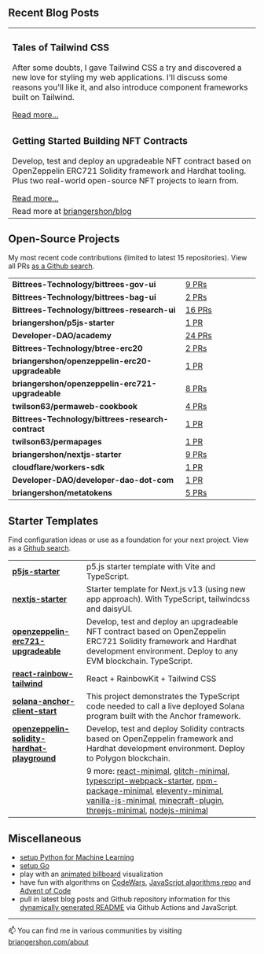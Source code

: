 
## Recent Blog Posts

<table>

  <tr>
    <td width="100%">
      <h3>Tales of Tailwind CSS</h3>
      <p>After some doubts, I gave Tailwind CSS a try and discovered a new love for styling my web applications. I'll discuss some reasons you'll like it, and also introduce component frameworks built on Tailwind.</p>
      <a href="https://www.briangershon.com/blog/tales-of-tailwindcss/">Read more...</a>
    </td>
  </tr>

  <tr>
    <td width="100%">
      <h3>Getting Started Building NFT Contracts</h3>
      <p>Develop, test and deploy an upgradeable NFT contract based on OpenZeppelin ERC721 Solidity framework and Hardhat tooling. Plus two real-world open-source NFT projects to learn from.</p>
      <a href="https://www.briangershon.com/blog/web3-engineering-with-nfts-getting-started/">Read more...</a>
    </td>
  </tr>

  <tr>
    <td width="100%">Read more at <a href="https://www.briangershon.com/blog/">briangershon/blog</a></td>
  </tr>
</table>

## Open-Source Projects

My most recent code contributions (limited to latest 15 repositories). View all PRs [as a Github search](https://github.com/search?q=is%3Apr+author%3Abriangershon).

<table>
<tr>
        <td width="
        70%">
          <strong>Bittrees-Technology/bittrees-gov-ui</strong>
        </td>
        <td width="30%"><a href="https://github.com/Bittrees-Technology/bittrees-gov-ui/pulls?q=is%3Apr+is%3Aclosed+author%3Abriangershon">9 PRs</a></td>
      </tr>
<tr>
        <td width="
        70%">
          <strong>Bittrees-Technology/bittrees-bag-ui</strong>
        </td>
        <td width="30%"><a href="https://github.com/Bittrees-Technology/bittrees-bag-ui/pulls?q=is%3Apr+is%3Aclosed+author%3Abriangershon">2 PRs</a></td>
      </tr>
<tr>
        <td width="
        70%">
          <strong>Bittrees-Technology/bittrees-research-ui</strong>
        </td>
        <td width="30%"><a href="https://github.com/Bittrees-Technology/bittrees-research-ui/pulls?q=is%3Apr+is%3Aclosed+author%3Abriangershon">16 PRs</a></td>
      </tr>
<tr>
        <td width="
        70%">
          <strong>briangershon/p5js-starter</strong>
        </td>
        <td width="30%"><a href="https://github.com/briangershon/p5js-starter/pulls?q=is%3Apr+is%3Aclosed+author%3Abriangershon">1 PR</a></td>
      </tr>
<tr>
        <td width="
        70%">
          <strong>Developer-DAO/academy</strong>
        </td>
        <td width="30%"><a href="https://github.com/Developer-DAO/academy/pulls?q=is%3Apr+is%3Aclosed+author%3Abriangershon">24 PRs</a></td>
      </tr>
<tr>
        <td width="
        70%">
          <strong>Bittrees-Technology/btree-erc20</strong>
        </td>
        <td width="30%"><a href="https://github.com/Bittrees-Technology/btree-erc20/pulls?q=is%3Apr+is%3Aclosed+author%3Abriangershon">2 PRs</a></td>
      </tr>
<tr>
        <td width="
        70%">
          <strong>briangershon/openzeppelin-erc20-upgradeable</strong>
        </td>
        <td width="30%"><a href="https://github.com/briangershon/openzeppelin-erc20-upgradeable/pulls?q=is%3Apr+is%3Aclosed+author%3Abriangershon">1 PR</a></td>
      </tr>
<tr>
        <td width="
        70%">
          <strong>briangershon/openzeppelin-erc721-upgradeable</strong>
        </td>
        <td width="30%"><a href="https://github.com/briangershon/openzeppelin-erc721-upgradeable/pulls?q=is%3Apr+is%3Aclosed+author%3Abriangershon">8 PRs</a></td>
      </tr>
<tr>
        <td width="
        70%">
          <strong>twilson63/permaweb-cookbook</strong>
        </td>
        <td width="30%"><a href="https://github.com/twilson63/permaweb-cookbook/pulls?q=is%3Apr+is%3Aclosed+author%3Abriangershon">4 PRs</a></td>
      </tr>
<tr>
        <td width="
        70%">
          <strong>Bittrees-Technology/bittrees-research-contract</strong>
        </td>
        <td width="30%"><a href="https://github.com/Bittrees-Technology/bittrees-research-contract/pulls?q=is%3Apr+is%3Aclosed+author%3Abriangershon">1 PR</a></td>
      </tr>
<tr>
        <td width="
        70%">
          <strong>twilson63/permapages</strong>
        </td>
        <td width="30%"><a href="https://github.com/twilson63/permapages/pulls?q=is%3Apr+is%3Aclosed+author%3Abriangershon">1 PR</a></td>
      </tr>
<tr>
        <td width="
        70%">
          <strong>briangershon/nextjs-starter</strong>
        </td>
        <td width="30%"><a href="https://github.com/briangershon/nextjs-starter/pulls?q=is%3Apr+is%3Aclosed+author%3Abriangershon">9 PRs</a></td>
      </tr>
<tr>
        <td width="
        70%">
          <strong>cloudflare/workers-sdk</strong>
        </td>
        <td width="30%"><a href="https://github.com/cloudflare/workers-sdk/pulls?q=is%3Apr+is%3Aclosed+author%3Abriangershon">1 PR</a></td>
      </tr>
<tr>
        <td width="
        70%">
          <strong>Developer-DAO/developer-dao-dot-com</strong>
        </td>
        <td width="30%"><a href="https://github.com/Developer-DAO/developer-dao-dot-com/pulls?q=is%3Apr+is%3Aclosed+author%3Abriangershon">1 PR</a></td>
      </tr>
<tr>
        <td width="
        70%">
          <strong>briangershon/metatokens</strong>
        </td>
        <td width="30%"><a href="https://github.com/briangershon/metatokens/pulls?q=is%3Apr+is%3Aclosed+author%3Abriangershon">5 PRs</a></td>
      </tr>
</table>


## Starter Templates

Find configuration ideas or use as a foundation for your next project. View as a [Github search](https://github.com/search?o=desc&q=topic%3Astarter-template+user%3Abriangershon+is%3Apublic+archived%3Afalse&s=updated&type=Repositories).

<table>
<tr>
        <td width="30%">
          <strong><a href="https://github.com/briangershon/p5js-starter">p5js-starter</a></strong>
        </td>
        <td width="70%">p5.js starter template with Vite and TypeScript.</td>
      </tr>
<tr>
        <td width="30%">
          <strong><a href="https://github.com/briangershon/nextjs-starter">nextjs-starter</a></strong>
        </td>
        <td width="70%">Starter template for Next.js v13 (using new app approach). With TypeScript, tailwindcss and daisyUI.</td>
      </tr>
<tr>
        <td width="30%">
          <strong><a href="https://github.com/briangershon/openzeppelin-erc721-upgradeable">openzeppelin-erc721-upgradeable</a></strong>
        </td>
        <td width="70%">Develop, test and deploy an upgradeable NFT contract based on OpenZeppelin ERC721 Solidity framework and Hardhat development environment. Deploy to any EVM blockchain. TypeScript.</td>
      </tr>
<tr>
        <td width="30%">
          <strong><a href="https://github.com/briangershon/react-rainbow-tailwind">react-rainbow-tailwind</a></strong>
        </td>
        <td width="70%">React + RainbowKit + Tailwind CSS</td>
      </tr>
<tr>
        <td width="30%">
          <strong><a href="https://github.com/briangershon/solana-anchor-client-start">solana-anchor-client-start</a></strong>
        </td>
        <td width="70%">This project demonstrates the TypeScript code needed to call a live deployed Solana program built with the Anchor framework.</td>
      </tr>
<tr>
        <td width="30%">
          <strong><a href="https://github.com/briangershon/openzeppelin-solidity-hardhat-playground">openzeppelin-solidity-hardhat-playground</a></strong>
        </td>
        <td width="70%">Develop, test and deploy Solidity contracts based on OpenZeppelin framework and Hardhat development environment. Deploy to Polygon blockchain.</td>
      </tr>
<tr><td width="30%">&nbsp;</td><td width="70%">9 more:  <a href="https://github.com/briangershon/react-minimal">react-minimal</a>, <a href="https://github.com/briangershon/glitch-minimal">glitch-minimal</a>, <a href="https://github.com/briangershon/typescript-webpack-starter">typescript-webpack-starter</a>, <a href="https://github.com/briangershon/npm-package-minimal">npm-package-minimal</a>, <a href="https://github.com/briangershon/eleventy-minimal">eleventy-minimal</a>, <a href="https://github.com/briangershon/vanilla-js-minimal">vanilla-js-minimal</a>, <a href="https://github.com/briangershon/minecraft-plugin">minecraft-plugin</a>, <a href="https://github.com/briangershon/threejs-minimal">threejs-minimal</a>, <a href="https://github.com/briangershon/nodejs-minimal">nodejs-minimal</a></td></tr>
</table>

## Miscellaneous

- [setup Python for Machine Learning](https://github.com/briangershon/setup-python-for-machine-learning)
- [setup Go](https://github.com/briangershon/setup-go)
- play with an [animated billboard](https://marbles.briangershon.com/) visualization
- have fun with algorithms on [CodeWars](https://www.codewars.com/users/briangershon), [JavaScript algorithms repo](https://github.com/briangershon/algorithms-in-javascript) and [Advent of Code](https://adventofcode.com/)
- pull in latest blog posts and Github repository information for this [dynamically generated README](https://github.com/briangershon/briangershon) via Github Actions and JavaScript.

---

📫 You can find me in various communities by visiting [briangershon.com/about](https://www.briangershon.com/about/)

